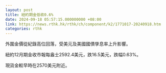 ```yaml
---
layout: post
title: 紐約期金低收0.6%
date: 2024-09-18 05:57:15.000000000 +08:00
link: https://news.rthk.hk/rthk/ch/component/k2/1771017-20240918.htm
categories: rthk
---
```


外圍金價從紀錄高位回落，受美元及美國國債孳息率上升影響。

紐約12月期金收市報每盎士2592.4美元，跌16.5美元，跌幅0.63%。

現貨金較早時在2570美元附近。
